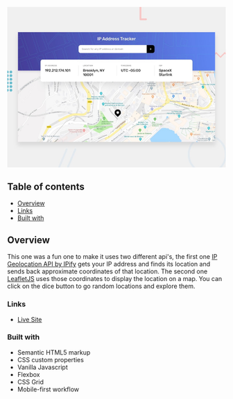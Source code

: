 ![](./design/desktop-preview.jpg)

## Table of contents

- [Overview](#overview)
- [Links](#links)
- [Built with](#built-with)

## Overview

This one was a fun one to make it uses two different api's, the first one [IP Geolocation API by IPify](https://geo.ipify.org/) gets your IP address and finds its location and sends back approximate coordinates of that location. The second one [LeafletJS](https://leafletjs.com/) uses those coordinates to display the location on a map. You can click on the dice button to go random locations and explore them.

### Links

- [Live Site](https://yacinekahlerras.github.io/ip-address-tracker)

### Built with

- Semantic HTML5 markup
- CSS custom properties
- Vanilla Javascript
- Flexbox
- CSS Grid
- Mobile-first workflow
